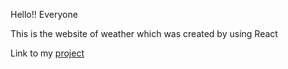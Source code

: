 Hello!! Everyone

This is the website of weather which was created by using React

Link to my  <a href="https://sunnat111.github.io/portfolio/">project</a>
